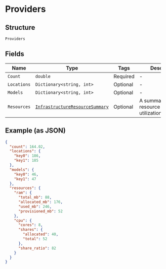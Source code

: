 
# Providers

## Structure

`Providers`

## Fields

| Name | Type | Tags | Description |
|  --- | --- | --- | --- |
| `Count` | `double` | Required | - |
| `Locations` | `Dictionary<string, int>` | Optional | - |
| `Models` | `Dictionary<string, int>` | Optional | - |
| `Resources` | [`InfrastructureResourceSummary`](../../doc/models/infrastructure-resource-summary.md) | Optional | A summary of resource utilization/availability. |

## Example (as JSON)

```json
{
  "count": 164.02,
  "locations": {
    "key0": 186,
    "key1": 185
  },
  "models": {
    "key0": 46,
    "key1": 47
  },
  "resources": {
    "ram": {
      "total_mb": 88,
      "allocated_mb": 176,
      "used_mb": 246,
      "provisioned_mb": 52
    },
    "cpu": {
      "cores": 8,
      "shares": {
        "allocated": 40,
        "total": 52
      },
      "share_ratio": 82
    }
  }
}
```

